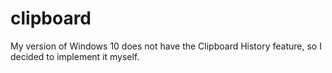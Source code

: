 # clipboard
My version of Windows 10 does not have the Clipboard History feature, so I decided to implement it myself.
